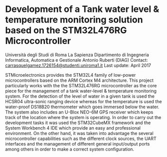 # Development of a Tank water level & temperature monitoring solution based on the STM32L476RG Microcontroller

Università degli Studi di Roma La Sapienza
Dipartimento di Ingegneria Informatica, Automatica 
e Gestionale Antonio Ruberti (DIAG)
Contact: carrasquelgamez.1726154@studenti.uniroma1.it
Last update: April 2017

STMicroelectronics provides the STM32L4 family of low-power microcontrollers based on the ARM Cortex M4 architecture. This project particularly works with the the STM32L476RG microcontroller as the core piece for the management of a tank water-level & temperature monitoring system. For the detection of the level of water in a given tank is used the HCSR04 ultra-sonic ranging device whereas for the temperature is used the water-proof DS18B20 thermometer which goes immersed below the water. The system also includes an U-Blox NEO-6M GPS receiver which keeps track of the location where the system is operating. In order to carry out the development tasks it was used the STM32CubeMX framework and the System Workbench 4 IDE which provide an easy and professional environment. On the other hand, it was taken into advantage the several microcontroller capabilities such as the different clock sources, the UART interfaces and the management of different general input/output ports among others in order to make a correct system configuration.
